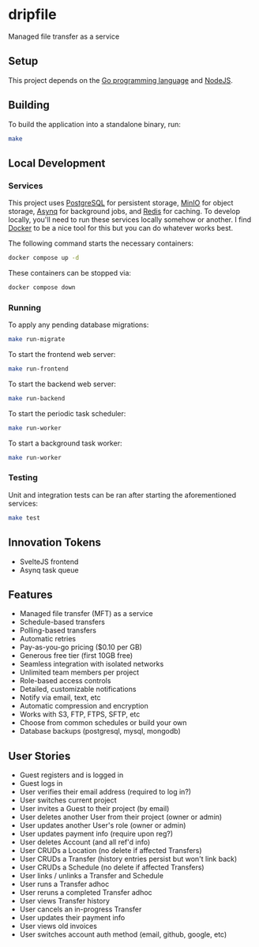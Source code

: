 # dripfile
Managed file transfer as a service

## Setup
This project depends on the [Go programming language](https://golang.org/dl/) and [NodeJS](https://nodejs.org/en/).

## Building
To build the application into a standalone binary, run:
```bash
make
```

## Local Development
### Services
This project uses [PostgreSQL](https://www.postgresql.org/) for persistent storage, [MinIO](https://min.io/) for object storage, [Asynq](https://github.com/hibiken/asynq) for background jobs, and [Redis](https://redis.io/) for caching.
To develop locally, you'll need to run these services locally somehow or another.
I find [Docker](https://www.docker.com/) to be a nice tool for this but you can do whatever works best.

The following command starts the necessary containers:
```bash
docker compose up -d
```

These containers can be stopped via:
```bash
docker compose down
```

### Running
To apply any pending database migrations:
```bash
make run-migrate
```

To start the frontend web server:
```bash
make run-frontend
```

To start the backend web server:
```bash
make run-backend
```

To start the periodic task scheduler:
```bash
make run-worker
```

To start a background task worker:
```bash
make run-worker
```

### Testing
Unit and integration tests can be ran after starting the aforementioned services:
```bash
make test
```

## Innovation Tokens
* SvelteJS frontend
* Asynq task queue

## Features
* Managed file transfer (MFT) as a service
* Schedule-based transfers
* Polling-based transfers
* Automatic retries
* Pay-as-you-go pricing ($0.10 per GB)
* Generous free tier (first 10GB free)
* Seamless integration with isolated networks
* Unlimited team members per project
* Role-based access controls
* Detailed, customizable notifications
* Notify via email, text, etc
* Automatic compression and encryption
* Works with S3, FTP, FTPS, SFTP, etc
* Choose from common schedules or build your own
* Database backups (postgresql, mysql, mongodb)

## User Stories
* Guest registers and is logged in
* Guest logs in
* User verifies their email address (required to log in?)
* User switches current project
* User invites a Guest to their project (by email)
* User deletes another User from their project (owner or admin)
* User updates another User's role (owner or admin)
* User updates payment info (require upon reg?)
* User deletes Account (and all ref'd info)
* User CRUDs a Location (no delete if affected Transfers)
* User CRUDs a Transfer (history entries persist but won't link back)
* User CRUDs a Schedule (no delete if affected Transfers)
* User links / unlinks a Transfer and Schedule
* User runs a Transfer adhoc
* User reruns a completed Transfer adhoc
* User views Transfer history
* User cancels an in-progress Transfer
* User updates their payment info
* User views old invoices
* User switches account auth method (email, github, google, etc)
